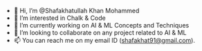 - 👋 Hi, I’m @Shafakhatullah Khan Mohammed
- 👀 I’m interested in Chalk & Code
- 🌱 I’m currently working on AI & ML Concepts and Techniques
- 💞️ I’m looking to collaborate on any project related to AI & ML 
- 📫 You can reach me on my email ID (shafakhat91@gmail.com).

<!---
shafakhat/shafakhat is a ✨ special ✨ repository because its `README.md` (this file) appears on your GitHub profile.
You can click the Preview link to take a look at your changes.
--->
